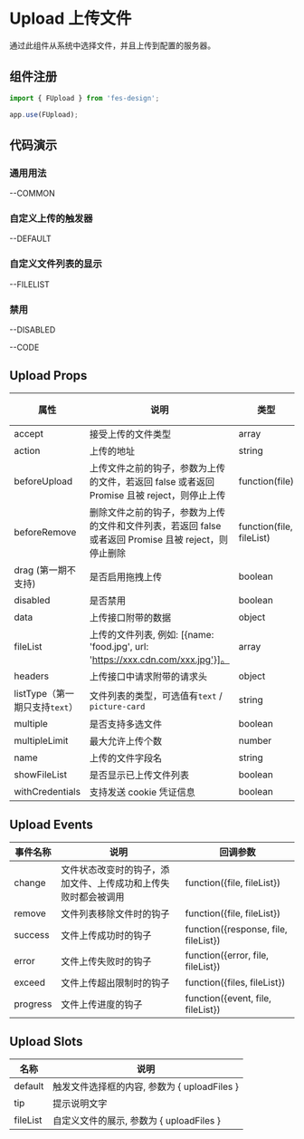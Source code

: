 # Upload 上传文件

通过此组件从系统中选择文件，并且上传到配置的服务器。

## 组件注册

```js
import { FUpload } from 'fes-design';

app.use(FUpload);
```

## 代码演示

### 通用用法
--COMMON


### 自定义上传的触发器

--DEFAULT

### 自定义文件列表的显示

--FILELIST

### 禁用

--DISABLED

--CODE


## Upload Props

| 属性                           | 说明                                                                                                  | 类型                     | 默认值  |
| ------------------------------ | ----------------------------------------------------------------------------------------------------- | ------------------------ | ------- |
| accept                         | 接受上传的文件类型                                                                                    | array                    | []      |
| action                         | 上传的地址                                                                                            | string                   | -       |
| beforeUpload                   | 上传文件之前的钩子，参数为上传的文件，若返回 false 或者返回 Promise 且被 reject，则停止上传           | function(file)           | -       |
| beforeRemove                   | 删除文件之前的钩子，参数为上传的文件和文件列表，若返回 false 或者返回 Promise 且被 reject，则停止删除 | function(file, fileList) | -       |
| drag (第一期不支持)            | 是否启用拖拽上传                                                                                      | boolean                  | `false` |
| disabled                       | 是否禁用                                                                                              | boolean                  | `false` |
| data                           | 上传接口附带的数据                                                                                    | object                   | `{}`    |
| fileList                       | 上传的文件列表, 例如: [{name: 'food.jpg', url: 'https://xxx.cdn.com/xxx.jpg'}]。                      | array                    | `[]`    |
| headers                        | 上传接口中请求附带的请求头                                                                            | object                   | `{}`    |
| listType（第一期只支持`text`） | 文件列表的类型，可选值有`text` / `picture-card`                                                       | string                   | `text`  |
| multiple                       | 是否支持多选文件                                                                                      | boolean                  | `false` |
| multipleLimit                  | 最大允许上传个数                                                                                      | number                   | -       |
| name                           | 上传的文件字段名                                                                                      | string                   | `file`  |
| showFileList                   | 是否显示已上传文件列表                                                                                | boolean                  | `true`  |
| withCredentials                | 支持发送 cookie 凭证信息                                                                              | boolean                  | `false` |

## Upload Events

| 事件名称 | 说明                                                           | 回调参数                             |
| -------- | -------------------------------------------------------------- | ------------------------------------ |
| change   | 文件状态改变时的钩子，添加文件、上传成功和上传失败时都会被调用 | function({file, fileList})           |
| remove   | 文件列表移除文件时的钩子                                       | function({file, fileList})           |
| success  | 文件上传成功时的钩子                                           | function({response, file, fileList}) |
| error    | 文件上传失败时的钩子                                           | function({error, file, fileList})    |
| exceed   | 文件上传超出限制时的钩子                                       | function({files, fileList})          |
| progress | 文件上传进度的钩子                                             | function({event, file, fileList})    |

## Upload Slots

| 名称     | 说明                                         |
| -------- | -------------------------------------------- |
| default  | 触发文件选择框的内容, 参数为 { uploadFiles } |
| tip      | 提示说明文字                                 |
| fileList | 自定义文件的展示, 参数为 { uploadFiles }     |
